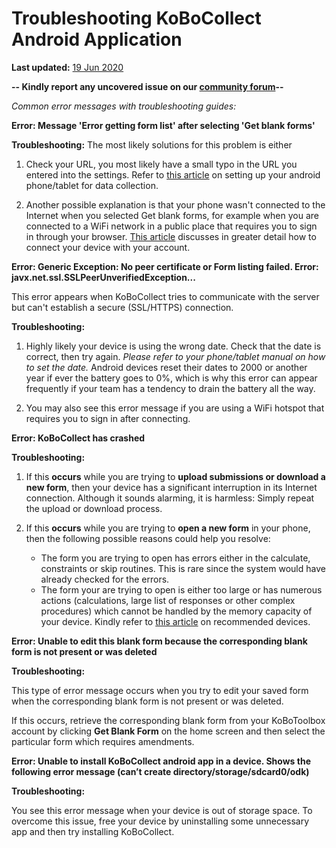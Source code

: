 # Troubleshooting KoBoCollect Android Application
**Last updated:** <a href="https://github.com/kobotoolbox/docs/blob/d5cdd698b4a91c3c45216f5a0f91ff7f0704a495/source/troubleshooting_kobocollect.md" class="reference">19 Jun 2020</a>

**-- Kindly report any uncovered issue on our [community forum](https://community.kobotoolbox.org/)--**

_Common error messages with troubleshooting guides:_

**Error: Message 'Error getting form list' after selecting 'Get blank forms'**

**Troubleshooting:** The most likely solutions for this problem is either

1. Check your URL, you most likely have a small typo in the URL you entered into the settings. Refer to [this article](kobocollect-android.md) on setting up your android phone/tablet for data collection.

2. Another possible explanation is that your phone wasn't connected to the Internet when you selected Get blank forms, for example when you are connected to a WiFi network in a public place that requires you to sign in through your browser. [This article](kobocollect-android.md) discusses in greater detail how to connect your device with your account.

**Error: Generic Exception: No peer certificate or Form listing failed. Error: javx.net.ssl.SSLPeerUnverifiedException...**

This error appears when KoBoCollect tries to communicate with the server but can't establish a secure (SSL/HTTPS) connection.

**Troubleshooting:**

1. Highly likely your device is using the wrong date. Check that the date is correct, then try again. _Please refer to your phone/tablet manual on how to set the date._ Android devices reset their dates to 2000 or another year if ever the battery goes to 0%, which is why this error can appear frequently if your team has a tendency to drain the battery all the way.

2. You may also see this error message if you are using a WiFi hotspot that requires you to sign in after connecting.

**Error: KoBoCollect has crashed**

**Troubleshooting:**

1. If this **occurs** while you are trying to **upload submissions or download a new form**, then your device has a significant interruption in its Internet connection. Although it sounds alarming, it is harmless: Simply repeat the upload or download process.

2. If this **occurs** while you are trying to **open a new form** in your phone, then the following possible reasons could help you resolve:

    * The form you are trying to open has errors either in the calculate, constraints or skip routines. This is rare since the system would have already checked for the errors.
    * The form your are trying to open is either too large or has numerous actions (calculations, large list of responses or other complex procedures) which cannot be handled by the memory capacity of your device. Kindly refer to [this article](devices_for_data_collection.md) on recommended devices.

**Error: Unable to edit this blank form because the corresponding blank form is not present or was deleted**

**Troubleshooting:**

This type of error message occurs when you try to edit your saved form when the corresponding blank form is not present or was deleted.

If this occurs, retrieve the corresponding blank form from your KoBoToolbox account by clicking **Get Blank Form** on the home screen and then select the particular form which requires amendments.

**Error: Unable to install KoBoCollect android app in a device. Shows the following error message (can’t create directory/storage/sdcard0/odk)**

**Troubleshooting:**

You see this error message when your device is out of storage space. To overcome this issue, free your device by uninstalling some unnecessary app and then try installing KoBoCollect.
